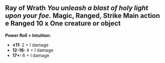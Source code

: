## **Ray of Wrath** *You unleash a blast of holy light upon your foe.* **Magic, Ranged, Strike Main action** e Ranged 10 x One creature or object

**Power Roll + Intuition:**

- **≤11:** 2 + I damage
- **12-16:** 4 + I damage
- **17+:** 6 + I damage
